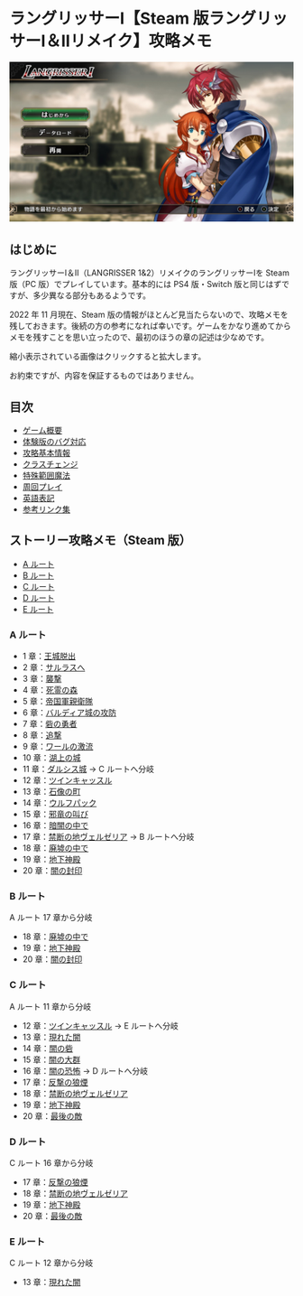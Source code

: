 # ラングリッサーⅠ【Steam 版ラングリッサーⅠ＆Ⅱリメイク】攻略メモ

![タイトル画面](images/Top/Title.jpg)

## はじめに

ラングリッサーⅠ＆Ⅱ（LANGRISSER 1&2）リメイクのラングリッサーⅠを Steam 版（PC 版）でプレイしています。基本的には PS4 版・Switch 版と同じはずですが、多少異なる部分もあるようです。

2022 年 11 月現在、Steam 版の情報がほとんど見当たらないので、攻略メモを残しておきます。後続の方の参考になれば幸いです。ゲームをかなり進めてからメモを残すことを思い立ったので、最初のほうの章の記述は少なめです。

縮小表示されている画像はクリックすると拡大します。

お約束ですが、内容を保証するものではありません。

## 目次

- [ゲーム概要](docs/Overview.md)
- [体験版のバグ対応](docs/Trial.md)
- [攻略基本情報](docs/Basics.md)
- [クラスチェンジ](docs/ClassChanges.md)
- [特殊範囲魔法](docs/SpecialMagics.md)
- [周回プレイ](docs/Lap.md)
- [英語表記](docs/English.md)
- [参考リンク集](docs/Links.md)

## ストーリー攻略メモ（Steam 版）

- [A ルート](#a-ルート)
- [B ルート](#b-ルート)
- [C ルート](#c-ルート)
- [D ルート](#d-ルート)
- [E ルート](#e-ルート)

### A ルート

- 1 章：[王城脱出](docs/Chapter1A.md)
- 2 章：[サルラスへ](docs/Chapter2A.md)
- 3 章：[襲撃](docs/Chapter3A.md)
- 4 章：[死霊の森](docs/Chapter4A.md)
- 5 章：[帝国軍親衛隊](docs/Chapter5A.md)
- 6 章：[バルディア城の攻防](docs/Chapter6A.md)
- 7 章：[砦の勇者](docs/Chapter7A.md)
- 8 章：[追撃](docs/Chapter8A.md)
- 9 章：[ワールの激流](docs/Chapter9A.md)
- 10 章：[湖上の城](docs/Chapter10A.md)
- 11 章：[ダルシス城](docs/Chapter11A.md) → C ルートへ分岐
- 12 章：[ツインキャッスル](docs/Chapter12A.md)
- 13 章：[石像の町](docs/Chapter13A.md)
- 14 章：[ウルフパック](docs/Chapter14A.md)
- 15 章：[邪竜の叫び](docs/Chapter15A.md)
- 16 章：[暗闇の中で](docs/Chapter16A.md)
- 17 章：[禁断の地ヴェルゼリア](docs/Chapter17A.md) → B ルートへ分岐
- 18 章：[廃墟の中で](docs/Chapter18A.md)
- 19 章：[地下神殿](docs/Chapter19A.md)
- 20 章：[闇の封印](docs/Chapter20A.md)

### B ルート

A ルート 17 章から分岐
- 18 章：[廃墟の中で](docs/Chapter18B.md)
- 19 章：[地下神殿](docs/Chapter19B.md)
- 20 章：[闇の封印](docs/Chapter20B.md)

### C ルート

A ルート 11 章から分岐
- 12 章：[ツインキャッスル](docs/Chapter12C.md) → E ルートへ分岐
- 13 章：[現れた闇](docs/Chapter13C.md)
- 14 章：[闇の砦](docs/Chapter14C.md)
- 15 章：[闇の大群](docs/Chapter15C.md)
- 16 章：[闇の恐怖](docs/Chapter16C.md) → D ルートへ分岐
- 17 章：[反撃の狼煙](docs/Chapter17C.md)
- 18 章：[禁断の地ヴェルゼリア](docs/Chapter18C.md)
- 19 章：[地下神殿](docs/Chapter19C.md)
- 20 章：[最後の敵](docs/Chapter20C.md)

### D ルート

C ルート 16 章から分岐
- 17 章：[反撃の狼煙](docs/Chapter17D.md)
- 18 章：[禁断の地ヴェルゼリア](docs/Chapter18D.md)
- 19 章：[地下神殿](docs/Chapter19D.md)
- 20 章：[最後の敵](docs/Chapter20D.md)

### E ルート

C ルート 12 章から分岐
- 13 章：[現れた闇](docs/Chapter13E.md)
